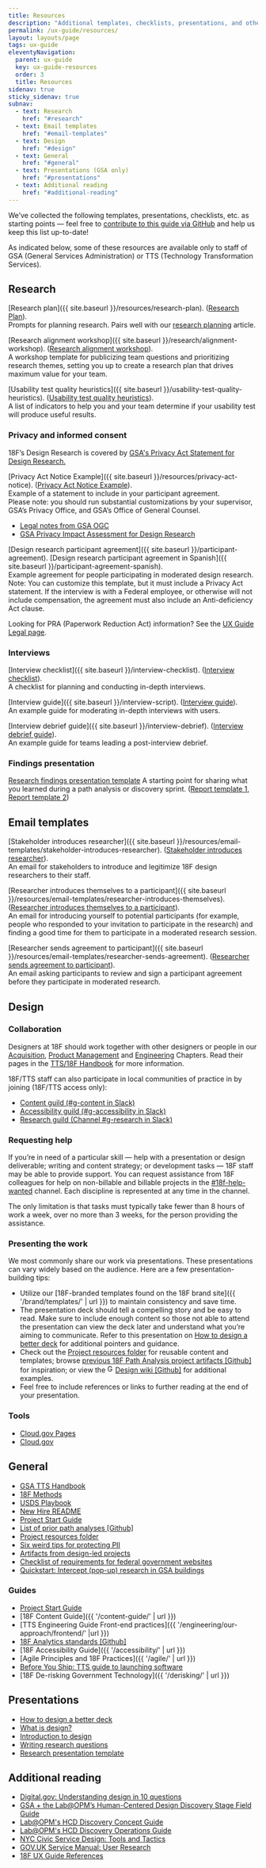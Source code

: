 ```yaml
---
title: Resources
description: "Additional templates, checklists, presentations, and other resources that 18F user experience (UX) designers use."
permalink: /ux-guide/resources/
layout: layouts/page
tags: ux-guide
eleventyNavigation: 
  parent: ux-guide
  key: ux-guide-resources
  order: 3
  title: Resources
sidenav: true
sticky_sidenav: true
subnav:
  - text: Research
    href: "#research"
  - text: Email templates
    href: "#email-templates"
  - text: Design
    href: "#design"
  - text: General
    href: "#general"
  - text: Presentations (GSA only)
    href: "#presentations"
  - text: Additional reading
    href: "#additional-reading"
---
```


We’ve collected the following templates, presentations, checklists, etc. as starting points — feel free to [contribute to this guide via GitHub](https://github.com/18F/ux-guide/blob/main/CONTRIBUTING.md) and help us keep this list up-to-date!

As indicated below, some of these resources are available only to staff of GSA (General Services Administration) or TTS (Technology Transformation Services).

## Research

[Research plan]({{ site.baseurl }}/resources/research-plan). ([Research Plan](https://docs.google.com/document/d/1M3GP1JWW9mlZAAONklogurd8qXZLLgBqcKfU5HiS9h0/edit#)).  
Prompts for planning research. Pairs well with our [research planning]({{site.baseurl}}/research/plan) article.

[Research alignment workshop]({{ site.baseurl }}/research/alignment-workshop). ([Research alignment workshop](https://docs.google.com/document/d/1NI_riUcrxaMaHihxzHOsr5Gr1n-FxAIqGZ5wzKt3wh4/edit#)).  
A workshop template for publicizing team questions and prioritizing research themes, setting you up to create a research plan that drives maximum value for your team.

[Usability test quality heuristics]({{ site.baseurl }}/usability-test-quality-heuristics). ([Usability test quality heuristics](https://docs.google.com/document/d/1qfGp3H1pdOlNbMYuJNQGyBIkpOcQErduDAl0adv1X-w/edit)).  
A list of indicators to help you and your team determine if your usability test will produce useful results.

### Privacy and informed consent
18F’s Design Research is covered by [GSA's Privacy Act Statement for Design Research.](https://www.gsa.gov/reference/gsa-privacy-program/privacy-act-statement-for-design-research)

[Privacy Act Notice Example]({{ site.baseurl }}/resources/privacy-act-notice). ([Privacy Act Notice Example](https://docs.google.com/document/d/1uWusmU9o-kTaiiM6d-XlW13wma_NL5MJpTLtzyD0L2M/edit?usp=sharing)).  
Example of a statement to include in your participant agreement.  
Please note: you should run substantial customizations by your supervisor, GSA’s Privacy Office, and GSA’s Office of General Counsel.  
- [Legal notes from GSA OGC](https://drive.google.com/a/gsa.gov/open?id=13FWBP5wMf_MgDToVBBrkOafFe5T8NsldzttGENhGgSU)
- [GSA Privacy Impact Assessment for Design Research](https://www.gsa.gov/reference/gsa-privacy-program/privacy-impact-assessments-pia)

[Design research participant agreement]({{ site.baseurl }}/participant-agreement). 
[Design research participant agreement in Spanish]({{ site.baseurl }}/participant-agreement-spanish).  
Example agreement for people participating in moderated design research.  
Note: You can customize this template, but it must include a Privacy Act statement. If the interview is with a Federal employee, or otherwise will not include compensation, the agreement must also include an Anti-deficiency Act clause.

Looking for PRA (Paperwork Reduction Act) information? See the [UX Guide Legal page]({{site.baseurl}}/research/legal).

### Interviews
[Interview checklist]({{ site.baseurl }}/interview-checklist). ([Interview checklist](https://docs.google.com/document/d/1zRA2EK9qZ5H_cM3Ki5xf6Gz72F6Ah6i0E87YpwHTC9A/edit)).  
A checklist for planning and conducting in-depth interviews.

[Interview guide]({{ site.baseurl }}/interview-script). ([Interview guide](https://docs.google.com/document/d/1kju19eC5vjqAd6bZCprniLixr1_u1b4Qfs1zVwTn6UA/edit#)).  
An example guide for moderating in-depth interviews with users.

[Interview debrief guide]({{ site.baseurl }}/interview-debrief). ([Interview debrief guide](https://docs.google.com/document/d/1f5Ue2vbeg4-95EevvlURzvl6yMLwMOXtiNwe6OMnb9E/edit)).  
An example guide for teams leading a post-interview debrief.

### Findings presentation
[Research findings presentation template](https://docs.google.com/presentation/d/1hB0tX65pHGRESHc2e_tGlO65Q4AGwSWFuqhSNImNuRk/edit#slide=id.g9af2006e6a_1_238)
A starting point for sharing what you learned during a path analysis or discovery sprint. ([Report template 1](https://docs.google.com/document/d/1DBgwnnHuvR2fAojOwjP8gZ3_jA9pEAGRRKOnmH69d0s/edit), [Report template 2](https://docs.google.com/document/d/1mohw86sAoNrwZ6MnIMlX8420IkFWV2kPkB4a_XwbCm8/edit))

## Email templates

[Stakeholder introduces researcher]({{ site.baseurl }}/resources/email-templates/stakeholder-introduces-researcher). ([Stakeholder introduces researcher](https://docs.google.com/document/d/1AEq-h3wuOxl8CCR9Gg4RPO7NaHJnedC4UbXN0UFQ24Y/edit)).  
An email for stakeholders to introduce and legitimize 18F design researchers to their staff.

[Researcher introduces themselves to a participant]({{ site.baseurl }}/resources/email-templates/researcher-introduces-themselves). ([Researcher introduces themselves to a participant](https://docs.google.com/document/d/1aiK07pszR331v1d1J2tT6HUQ5JGsSjKjeFBzOwCwHLg/edit#)).  
An email for introducing yourself to potential participants (for example, people who responded to your invitation to participate in the research) and finding a good time for them to participate in a moderated research session.

[Researcher sends agreement to participant]({{ site.baseurl }}/resources/email-templates/researcher-sends-agreement). ([Researcher sends agreement to participant](https://docs.google.com/document/d/1t01t_eLYWJXuKdJkhiyBqkWf4Yr5XsFAbNv-BDAZqzE/edit#)).  
An email asking participants to review and sign a participant agreement before they participate in moderated research.

## Design

### Collaboration

Designers at 18F should work together with other designers or people in our [Acquisition](https://handbook.tts.gsa.gov/acqstack/), [Product Management](https://handbook.tts.gsa.gov/product/) and [Engineering](https://handbook.tts.gsa.gov/engineering/) Chapters. Read their pages in the [TTS/18F Handbook](https://handbook.tts.gsa.gov/) for more information.


18F/TTS staff can also participate in local communities of practice in by joining (18F/TTS access only):

- [Content guild (#g-content in Slack)](https://gsa-tts.slack.com/messages/g-content)
- [Accessibility guild (#g-accessibility in Slack)](https://gsa-tts.slack.com/messages/g-accessibility/)
- [Research guild (Channel #g-research in Slack)](https://gsa-tts.slack.com/messages/g-research)

### Requesting help

If you’re in need of a particular skill — help with a presentation or design deliverable; writing and content strategy; or development tasks — 18F staff  may be able to provide support. You can request assistance from 18F colleagues for help on non-billable and billable projects in the [#18f-help-wanted](https://gsa-tts.slack.com/app_redirect?channel=18f-help-wanted) channel. Each discipline is represented at any time in the channel.

The only limitation is that tasks must typically take fewer than 8 hours of work a week, over no more than 3 weeks, for the person providing the assistance. 

### Presenting the work
We most commonly share our work via presentations. These presentations can vary widely based on the audience. Here are a few presentation-building tips:

* Utilize our [18F-branded templates found on the 18F brand site]({{ '/brand/templates/' | url }}) to maintain consistency and save time.
* The presentation deck should tell a compelling story and be easy to read. Make sure to include enough content so those not able to attend the presentation can view the deck later and understand what you’re aiming to communicate. Refer to this presentation on [How to design a better deck](https://docs.google.com/presentation/d/1WMbN1feG1bMhaFx5YbXoYUTE7xgZdMewMaQBZeL3YmA/edit#slide=id.g58dd554fac_0_397) for additional pointers and guidance.
* Check out the [Project resources folder](https://drive.google.com/drive/folders/1L9qqS6-b-emvlWJ4JPCG58LW62bbV361) for reusable content and templates; browse [previous 18F Path Analysis project artifacts [Github]](https://github.com/18F/project-artifacts/blob/master/projects.md) for inspiration; or view the <img src="/images/lock.svg" alt="GSA access only"  width="16" height="16">[Design wiki [Github]](https://github.com/18F/Design-Wiki/wiki) for additional examples.
* Feel free to include references or links to further reading at the end of your presentation.


### Tools

- [Cloud.gov Pages](https://cloud.gov/pages/)
- [Cloud.gov](https://cloud.gov/)

## General

- [GSA TTS Handbook](https://handbook.tts.gsa.gov/)
- [18F Methods](https://methods.18f.gov/TODO/)
- [USDS Playbook](https://playbook.cio.gov/)
- [New Hire README](https://handbook.tts.gsa.gov/getting-started/)
- [Project Start Guide](https://docs.google.com/document/d/1jFGksReKrt2PY_QVe7fj1aOCcyjHlGPf5hkKgv7nuMA/edit?pli=1#)
- [List of prior path analyses [Github]](https://github.com/18F/path-analysis/blob/master/projects.md)
- [Project resources folder](https://drive.google.com/drive/folders/1L9qqS6-b-emvlWJ4JPCG58LW62bbV361)
- [Six weird tips for protecting PII](https://drive.google.com/a/gsa.gov/open?id=1MM6tNlFc-Iwgw_cCUw_0KS8oQMS-FEN7sYftPQLmLAg)
- [Artifacts from design-led projects](https://drive.google.com/drive/folders/1NZG-bxIeFiOw0sAn32a4APJc_TipCrQp)
- [Checklist of requirements for federal government websites](https://digital.gov/resources/checklist-of-requirements-for-federal-digital-services/)
- [Quickstart: Intercept (pop-up) research in GSA buildings](https://docs.google.com/document/d/1ph3fP2rGr0FeXSeueRD4YmIJYF3f-3yIoI-uDz6iwsI/edit#heading=h.ssdnqe2zdwhz)

### Guides

- [Project Start Guide](https://docs.google.com/document/d/1jFGksReKrt2PY_QVe7fj1aOCcyjHlGPf5hkKgv7nuMA/edit?pli=1#)
- [18F Content Guide]({{ '/content-guide/' | url }})
- [TTS Engineering Guide Front-end practices]({{ '/engineering/our-approach/frontend/' |url }})
- [18F Analytics standards [Github]](https://github.com/18F/analytics-standards/)
- [18F Accessibility Guide]({{ '/accessibility/' | url }})
- [Agile Principles and 18F Practices]({{ '/agile/' | url }})
- [Before You Ship: TTS guide to launching software](https://before-you-ship.18f.gov/)
- [18F De-risking Government Technology]({{ '/derisking/' | url }})

## Presentations

- [How to design a better deck](https://docs.google.com/presentation/d/1WMbN1feG1bMhaFx5YbXoYUTE7xgZdMewMaQBZeL3YmA/edit#slide=id.g58dd554fac_0_397)
- [What is design?](https://drive.google.com/open?id=1dFVWZQzSGMUEj8oDQ_i3Ja0B4z1TFzuPGnYoO4sBAK4)
- [Introduction to design](https://docs.google.com/presentation/d/10umIwSBuOoEBiNkAQr0ptC91yusdLmfeuAUrqrHDxYk/edit#slide=id.g4b64d72243_0_0)
- [Writing research questions](https://drive.google.com/open?id=16z-oauPeHeBeVxYS3TFRXGFld4uVUEsUjAFZ87fM_IE)
- [Research presentation template](https://docs.google.com/presentation/d/1hB0tX65pHGRESHc2e_tGlO65Q4AGwSWFuqhSNImNuRk/edit#slide=id.g9af2006e6a_1_238)

## Additional reading
- [Digital.gov: Understanding design in 10 questions](https://digital.gov/2023/03/03/understanding-design-in-10-questions/)
- [GSA + the Lab@OPM’s Human-Centered Design Discovery Stage Field Guide ](https://www.gsa.gov/cdnstatic/HCD-Discovery-Guide-Interagency-v12-1.pdf)
- [Lab@OPM's HCD Discovery Concept Guide](https://the-lab-at-opm.github.io/HCD-Discovery-Concept-Guide/)
- [Lab@OPM's HCD Discovery Operations Guide](https://the-lab-at-opm.github.io/HCD-Discovery-Operations-Guide/)
- [NYC Civic Service Design: Tools and Tactics](https://www1.nyc.gov/assets/servicedesign/)
- [GOV.UK Service Manual: User Research](https://www.gov.uk/service-manual/user-research)
- [18F UX Guide References](https://docs.google.com/document/d/1IYt7kcHMtVAKQdWPUZQB-u9qOvoUx6u3IR9UzF6EwO8/edit#heading=h.xr0ztr7noxa6)
